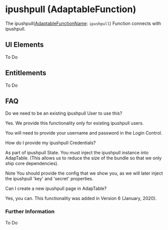 # ipushpull (AdaptableFunction)

The ipushpull([AdaptableFunctionName](https://api.adaptabletools.com/modules/_src_predefinedconfig_common_types_.html#adaptablefunctionname): `ipushpull`) Function connects with ipushpull.


## UI Elements
To Do

## Entitlements
To Do

## FAQ

Do we need to be an existing ipushpull User to use this?

Yes. We provide this functionality only for existing ipushpull users.

You will need to provide your username and password in the Login Control.

How do I provide my ipushpull Credentials?

As part of ipushpull State. You must inject the ipushpull instance into AdapTable. (This allows us to reduce the size of the bundle so that we only ship core dependencies).

Note
You should provide the config that we show you, as we will later inject the ipushpull 'key' and 'secret' properties.

Can I create a new ipushpull page in AdapTable?

Yes, you can. This functionality was added in Version 6 (January, 2020).



### Further Information

To Do

